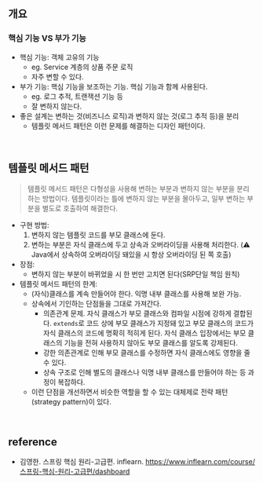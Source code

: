 ## 개요
### 핵심 기능 VS 부가 기능

- 핵심 기능: 객체 고유의 기능
  - eg. Service 계층의 상품 주문 로직
  - 자주 변할 수 있다.
- 부가 기능: 핵심 기능을 보조하는 기능. 핵심 기능과 함께 사용된다.
  - eg. 로그 추적, 트랜잭션 기능 등
  - 잘 변하지 않는다.
- 좋은 설계는 변하는 것(비즈니스 로직)과 변하지 않는 것(로그 추적 등)을 분리
  - 템플릿 메서드 패턴은 이런 문제를 해결하는 디자인 패턴이다.

</br>

## 템플릿 메서드 패턴

> 템플릿 메서드 패턴은 다형성을 사용해 변하는 부분과 변하지 않는 부분을 분리하는 방법이다. 템플릿이라는 틀에 변하지 않는 부분을 몰아두고, 일부 변하는 부분을 별도로 호출하여 해결한다.

- 구현 방법:
  1. 변하지 않는 템플릿 코드를 부모 클래스에 둔다.
  2. 변하는 부분은 자식 클래스에 두고 상속과 오버라이딩을 사용해 처리한다.
(⚠️ Java에서 상속하여 오버라이딩 돼있을 시 항상 오버라이딩 된 쪽 호출)
- 장점:
  - 변하지 않는 부분이 바뀌었을 시 한 번만 고치면 된다(SRP단일 책임 원칙)
- 템플릿 메서드 패턴의 한계:
  - (자식)클래스를 계속 만들어야 한다. 익명 내부 클래스를 사용해 보완 가능.
  - 상속에서 기인하는 단점들을 그대로 가져간다.
    - 의존관계 문제. 자식 클래스가 부모 클래스와 컴파일 시점에 강하게 결합된다. 
    ```extends```로 코드 상에 부모 클래스가 지정돼 있고 부모 클래스의 코드가 자식 클래스의 코드에 명확히 적히게 된다.
    자식 클래스 입장에서는 부모 클래스의 기능을 전혀 사용하지 않아도 부모 클래스를 알도록 강제된다.
    - 강한 의존관계로 인해 부모 클래스를 수정하면 자식 클래스에도 영향을 줄 수 있다.
    - 상속 구조로 인해 별도의 클래스나 익명 내부 클래스를 만들어야 하는 등 과정이 복잡하다.
  - 이런 단점을 개선하면서 비슷한 역할을 할 수 있는 대체제로 전략 패턴(strategy pattern)이 있다.


</br>

## reference
- 김영한. 스프링 핵심 원리-고급편. inflearn. https://www.inflearn.com/course/스프링-핵심-원리-고급편/dashboard